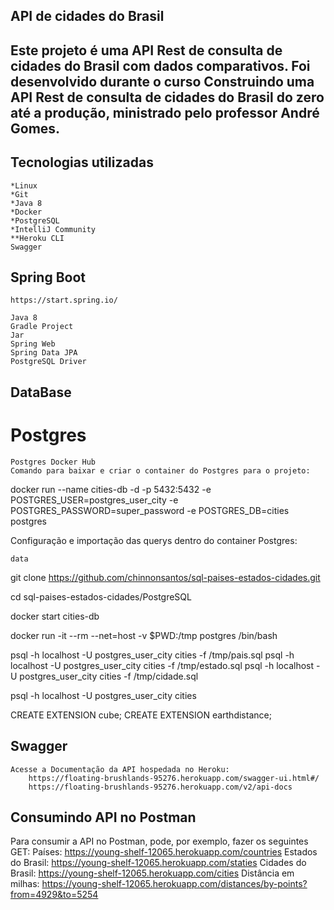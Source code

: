 ## API de cidades do Brasil

## Este projeto é uma API Rest de consulta de cidades do Brasil com dados comparativos. Foi desenvolvido durante o curso Construindo uma API Rest de consulta de cidades do Brasil do zero até a produção, ministrado pelo professor André Gomes.

## Tecnologias utilizadas

    *Linux
    *Git
    *Java 8
    *Docker
    *PostgreSQL
    *IntelliJ Community
    **Heroku CLI
    Swagger

## Spring Boot

    https://start.spring.io/

    Java 8
    Gradle Project
    Jar
    Spring Web
    Spring Data JPA
    PostgreSQL Driver

## DataBase
# Postgres

    Postgres Docker Hub
    Comando para baixar e criar o container do Postgres para o projeto:

docker run --name cities-db -d -p 5432:5432 -e POSTGRES_USER=postgres_user_city -e POSTGRES_PASSWORD=super_password -e POSTGRES_DB=cities postgres

Configuração e importação das querys dentro do container Postgres:

    data

git clone https://github.com/chinnonsantos/sql-paises-estados-cidades.git

cd sql-paises-estados-cidades/PostgreSQL

docker start cities-db

docker run -it --rm --net=host -v $PWD:/tmp postgres /bin/bash

psql -h localhost -U postgres_user_city cities -f /tmp/pais.sql
psql -h localhost -U postgres_user_city cities -f /tmp/estado.sql
psql -h localhost -U postgres_user_city cities -f /tmp/cidade.sql

psql -h localhost -U postgres_user_city cities

CREATE EXTENSION cube; 
CREATE EXTENSION earthdistance;

## Swagger

    Acesse a Documentação da API hospedada no Heroku:
        https://floating-brushlands-95276.herokuapp.com/swagger-ui.html#/
        https://floating-brushlands-95276.herokuapp.com/v2/api-docs

## Consumindo API no Postman

 Para consumir a API no Postman, pode, por exemplo, fazer os seguintes GET:
        Países: https://young-shelf-12065.herokuapp.com/countries
        Estados do Brasil: https://young-shelf-12065.herokuapp.com/staties
        Cidades do Brasil: https://young-shelf-12065.herokuapp.com/cities
        Distância em milhas: https://young-shelf-12065.herokuapp.com/distances/by-points?from=4929&to=5254
